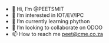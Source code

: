 - 👋 Hi, I’m @PEETSMIT
- 👀 I’m interested in IOT/EV/IPC
- 🌱 I’m currently learning phython
- 💞️ I’m looking to collaborate on ODOO
- 📫 How to reach me peet@cme.co.za

<!---
PEETSMIT/PEETSMIT is a ✨ special ✨ repository because its `README.md` (this file) appears on your GitHub profile.
You can click the Preview link to take a look at your changes.
--->

